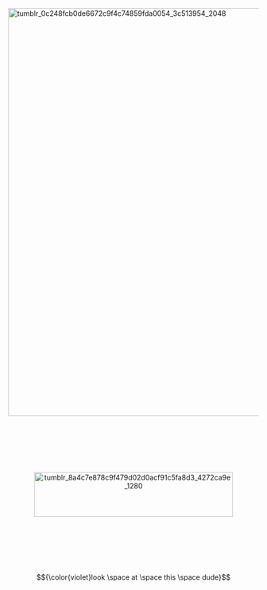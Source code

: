 <img width="2048" height="822" alt="tumblr_0c248fcb0de6672c9f4c74859fda0054_3c513954_2048" src="https://github.com/user-attachments/assets/99a03163-3634-478d-b3ce-66d1e81a33a7" />

　<p align="center"> 



　　<p align="center"><img width="400" height="90" alt="tumblr_8a4c7e878c9f479d02d0acf91c5fa8d3_4272ca9e_1280" src="https://github.com/user-attachments/assets/696fd9c1-af78-45e8-9139-e1e710593480" />

　<p align="center">  

　<p align="center">$${\color{violet}look \space at \space this \space dude}$$


